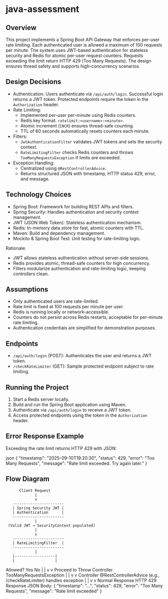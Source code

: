 # java-assessment
  
## Overview

This project implements a Spring Boot API Gateway that enforces per-user rate limiting. Each authenticated user is allowed a maximum of 100 requests per minute. The system uses JWT-based authentication for stateless security and Redis for atomic per-user request counters. Requests exceeding the limit return HTTP 429 (Too Many Requests). The design ensures thread safety and supports high-concurrency scenarios.

## Design Decisions

- Authentication: Users authenticate via `/api/auth/login`. Successful login returns a JWT token. Protected endpoints require the token in the `Authorization` header.  
- Rate Limiting:  
  - Implemented per-user per-minute using Redis counters.  
  - Redis key format: `ratelimit:<username>:<minute>`.  
  - Atomic increment (`INCR`) ensures thread-safe counting.  
  - TTL of 60 seconds automatically resets counters each minute.  
- Filters:  
  - `JwtAuthenticationFilter` validates JWT tokens and sets the security context.  
  - `RateLimitingFilter` checks Redis counters and throws `TooManyRequestsException` if limits are exceeded.  
- Exception Handling:  
  - Centralized using `@RestControllerAdvice`.  
  - Returns structured JSON with timestamp, HTTP status 429, error, and message.

## Technology Choices

- Spring Boot: Framework for building REST APIs and filters.  
- Spring Security: Handles authentication and security context management.  
- JWT (JSON Web Token): Stateless authentication mechanism.  
- Redis: In-memory data store for fast, atomic counters with TTL.  
- Maven: Build and dependency management.  
- Mockito & Spring Boot Test: Unit testing for rate-limiting logic.

Rationale:  
- JWT allows stateless authentication without server-side sessions.  
- Redis provides atomic, thread-safe counters for high concurrency.  
- Filters modularize authentication and rate-limiting logic, keeping controllers clean.

## Assumptions

- Only authenticated users are rate-limited.  
- Rate limit is fixed at 100 requests per minute per user.  
- Redis is running locally or network-accessible.  
- Counters do not persist across Redis restarts, acceptable for per-minute rate limiting.  
- Authentication credentials are simplified for demonstration purposes.

## Endpoints

- `/api/auth/login` (POST): Authenticates the user and returns a JWT token.  
- `/checkRateLimiter` (GET): Sample protected endpoint subject to rate limiting.

## Running the Project

1. Start a Redis server locally.  
2. Build and run the Spring Boot application using Maven.  
3. Authenticate via `/api/auth/login` to receive a JWT token.  
4. Access protected endpoints using the token in the `Authorization` header.

## Error Response Example

Exceeding the rate limit returns HTTP 429 with JSON:

json
{
  "timestamp": "2025-09-10T19:20:30",
  "status": 429,
  "error": "Too Many Requests",
  "message": "Rate limit exceeded. Try again later."
}   
          


## Flow Diagram
          
          Client Request
                 |
                 v
       -----------------------
       | Spring Security JWT |
       | Authentication      |
       -----------------------
                 |
     (Valid JWT → SecurityContext populated)
                 |
                 v
       -----------------------
       | RateLimitingFilter  |
       -----------------------
                 |
       |------------------|
       |                  |
  Allowed? Yes           No
       |                  |
       v                  v
   Proceed to          Throw
   Controller       TooManyRequestsException
       |                  |
       v                  v
   Controller             @RestControllerAdvice
(e.g., /checkRateLimiter)       handles exception
       |                  |
       v                  v
  Normal Response      HTTP 429 Response
                        JSON Body:
                        {
                          "timestamp": "...",
                          "status": 429,
                          "error": "Too Many Requests",
                          "message": "Rate limit exceeded"
                        }


                        
